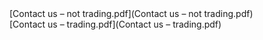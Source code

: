 

<div>[Contact us – not trading.pdf](Contact us – not trading.pdf)</div>
<div>[Contact us – trading.pdf](Contact us – trading.pdf)</div>
